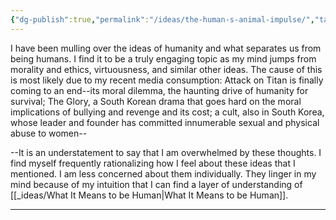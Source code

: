```yaml
---
{"dg-publish":true,"permalink":"/ideas/the-human-s-animal-impulse/","tags":["thoughts","dump","life"],"noteIcon":"","created":"2024-09-22T06:59:18.039+08:00","updated":"2024-12-17T20:45:19.716+08:00"}
---
```



I have been mulling over the ideas of humanity and what separates us from being humans. I find it to be a truly engaging topic as my mind jumps from morality and ethics, virtuousness, and similar other ideas. The cause of this is most likely due to my recent media consumption: Attack on Titan is finally coming to an end--its moral dilemma, the haunting drive of humanity for survival; The Glory, a South Korean drama that goes hard on the moral implications of bullying and revenge and its cost; a cult, also in South Korea, whose leader and founder has committed innumerable sexual and physical abuse to women--

--It is an understatement to say that I am overwhelmed by these thoughts. I find myself frequently rationalizing how I feel about these ideas that I mentioned. I am less concerned about them individually. They linger in my mind because of my intuition that I can find a layer of understanding of [[_ideas/What It Means to be Human\|What It Means to be Human]].

---

